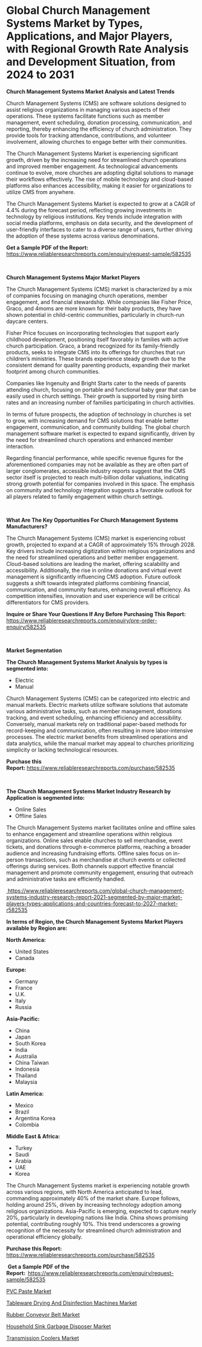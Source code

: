 <p><h1>Global Church Management Systems Market by Types, Applications, and Major Players, with Regional Growth Rate Analysis and Development Situation, from 2024 to 2031</h1></p><p><strong>Church Management Systems Market Analysis and Latest Trends</strong></p>
<p><p>Church Management Systems (CMS) are software solutions designed to assist religious organizations in managing various aspects of their operations. These systems facilitate functions such as member management, event scheduling, donation processing, communication, and reporting, thereby enhancing the efficiency of church administration. They provide tools for tracking attendance, contributions, and volunteer involvement, allowing churches to engage better with their communities.</p><p>The Church Management Systems Market is experiencing significant growth, driven by the increasing need for streamlined church operations and improved member engagement. As technological advancements continue to evolve, more churches are adopting digital solutions to manage their workflows effectively. The rise of mobile technology and cloud-based platforms also enhances accessibility, making it easier for organizations to utilize CMS from anywhere.</p><p>The Church Management Systems Market is expected to grow at a CAGR of 4.4% during the forecast period, reflecting growing investments in technology by religious institutions. Key trends include integration with social media platforms, emphasis on data security, and the development of user-friendly interfaces to cater to a diverse range of users, further driving the adoption of these systems across various denominations.</p></p>
<p><strong>Get a Sample PDF of the Report:&nbsp;</strong> <a href="https://www.reliableresearchreports.com/enquiry/request-sample/582535?utm_campaign=31&utm_medium=2&utm_source=Github&utm_content=ia&utm_term=27092024&utm_id=church-management-systems">https://www.reliableresearchreports.com/enquiry/request-sample/582535</a></p>
<p>&nbsp;</p>
<p><strong>Church Management Systems Major Market Players</strong></p>
<p><p>The Church Management Systems (CMS) market is characterized by a mix of companies focusing on managing church operations, member engagement, and financial stewardship. While companies like Fisher Price, Graco, and 4moms are more known for their baby products, they have shown potential in child-centric communities, particularly in church-run daycare centers. </p><p>Fisher Price focuses on incorporating technologies that support early childhood development, positioning itself favorably in families with active church participation. Graco, a brand recognized for its family-friendly products, seeks to integrate CMS into its offerings for churches that run children’s ministries. These brands experience steady growth due to the consistent demand for quality parenting products, expanding their market footprint among church communities.</p><p>Companies like Ingenuity and Bright Starts cater to the needs of parents attending church, focusing on portable and functional baby gear that can be easily used in church settings. Their growth is supported by rising birth rates and an increasing number of families participating in church activities.</p><p>In terms of future prospects, the adoption of technology in churches is set to grow, with increasing demand for CMS solutions that enable better engagement, communication, and community building. The global church management software market is expected to expand significantly, driven by the need for streamlined church operations and enhanced member interaction.</p><p>Regarding financial performance, while specific revenue figures for the aforementioned companies may not be available as they are often part of larger conglomerates, accessible industry reports suggest that the CMS sector itself is projected to reach multi-billion dollar valuations, indicating strong growth potential for companies involved in this space. The emphasis on community and technology integration suggests a favorable outlook for all players related to family engagement within church settings.</p></p>
<p>&nbsp;</p>
<p><strong>What Are The Key Opportunities For Church Management Systems Manufacturers?</strong></p>
<p><p>The Church Management Systems (CMS) market is experiencing robust growth, projected to expand at a CAGR of approximately 15% through 2028. Key drivers include increasing digitization within religious organizations and the need for streamlined operations and better member engagement. Cloud-based solutions are leading the market, offering scalability and accessibility. Additionally, the rise in online donations and virtual event management is significantly influencing CMS adoption. Future outlook suggests a shift towards integrated platforms combining financial, communication, and community features, enhancing overall efficiency. As competition intensifies, innovation and user experience will be critical differentiators for CMS providers.</p></p>
<p><strong>Inquire or Share Your Questions If Any Before Purchasing This Report:</strong> <a href="https://www.reliableresearchreports.com/enquiry/pre-order-enquiry/582535?utm_campaign=31&utm_medium=2&utm_source=Github&utm_content=ia&utm_term=27092024&utm_id=church-management-systems">https://www.reliableresearchreports.com/enquiry/pre-order-enquiry/582535</a></p>
<p>&nbsp;</p>
<p><strong>Market Segmentation</strong></p>
<p><strong>The Church Management Systems Market Analysis by types is segmented into:</strong></p>
<p><ul><li>Electric</li><li>Manual</li></ul></p>
<p><p>Church Management Systems (CMS) can be categorized into electric and manual markets. Electric markets utilize software solutions that automate various administrative tasks, such as member management, donations tracking, and event scheduling, enhancing efficiency and accessibility. Conversely, manual markets rely on traditional paper-based methods for record-keeping and communication, often resulting in more labor-intensive processes. The electric market benefits from streamlined operations and data analytics, while the manual market may appeal to churches prioritizing simplicity or lacking technological resources.</p></p>
<p><strong>Purchase this Report:&nbsp;</strong><a href="https://www.reliableresearchreports.com/purchase/582535?utm_campaign=31&utm_medium=2&utm_source=Github&utm_content=ia&utm_term=27092024&utm_id=church-management-systems">https://www.reliableresearchreports.com/purchase/582535</a></p>
<p>&nbsp;</p>
<p><strong>The Church Management Systems Market Industry Research by Application is segmented into:</strong></p>
<p><ul><li>Online Sales</li><li>Offline Sales</li></ul></p>
<p><p>The Church Management Systems market facilitates online and offline sales to enhance engagement and streamline operations within religious organizations. Online sales enable churches to sell merchandise, event tickets, and donations through e-commerce platforms, reaching a broader audience and increasing fundraising efforts. Offline sales focus on in-person transactions, such as merchandise at church events or collected offerings during services. Both channels support effective financial management and promote community engagement, ensuring that outreach and administrative tasks are efficiently handled.</p></p>
<p><a href="https://www.reliableresearchreports.com/global-church-management-systems-industry-research-report-2021-segmented-by-major-market-players-types-applications-and-countries-forecast-to-2027-market-r582535?utm_campaign=31&utm_medium=2&utm_source=Github&utm_content=ia&utm_term=27092024&utm_id=church-management-systems">&nbsp;https://www.reliableresearchreports.com/global-church-management-systems-industry-research-report-2021-segmented-by-major-market-players-types-applications-and-countries-forecast-to-2027-market-r582535</a></p>
<p><strong>In terms of Region, the Church Management Systems Market Players available by Region are:</strong></p>
<p>
    <p> <strong> North America: </strong>
        <ul>
            <li>United States</li>
            <li>Canada</li>
        </ul>
        </p> 
    <p> <strong> Europe: </strong>
        <ul>
            <li>Germany</li>
            <li>France</li>
            <li>U.K.</li>
            <li>Italy</li>
            <li>Russia</li>
        </ul>
        </p> 
    <p> <strong> Asia-Pacific: </strong>
        <ul>
            <li>China</li>
            <li>Japan</li>
            <li>South Korea</li>
            <li>India</li>
            <li>Australia</li>
            <li>China Taiwan</li>
            <li>Indonesia</li>
            <li>Thailand</li>
            <li>Malaysia</li>
        </ul>
        </p> 
    <p> <strong> Latin America: </strong>
        <ul>
            <li>Mexico</li>
            <li>Brazil</li>
            <li>Argentina Korea</li>
            <li>Colombia</li>
        </ul>
        </p> 
    <p> <strong> Middle East & Africa: </strong>
        <ul>
            <li>Turkey</li>
            <li>Saudi</li>
            <li>Arabia</li>
            <li>UAE</li>
            <li>Korea</li>
        </ul>
    </p>
    </p>
<p><p>The Church Management Systems market is experiencing notable growth across various regions, with North America anticipated to lead, commanding approximately 40% of the market share. Europe follows, holding around 25%, driven by increasing technology adoption among religious organizations. Asia-Pacific is emerging, expected to capture nearly 20%, particularly in developing nations like India. China shows promising potential, contributing roughly 10%. This trend underscores a growing recognition of the necessity for streamlined church administration and operational efficiency globally.</p></p>
<p><strong>Purchase this Report: </strong><a href="https://www.reliableresearchreports.com/purchase/582535?utm_campaign=31&utm_medium=2&utm_source=Github&utm_content=ia&utm_term=27092024&utm_id=church-management-systems">https://www.reliableresearchreports.com/purchase/582535</a></p>
<p>&nbsp;<strong>Get a Sample PDF of the Report:&nbsp;&nbsp;</strong><a href="https://www.reliableresearchreports.com/enquiry/request-sample/582535?utm_campaign=31&utm_medium=2&utm_source=Github&utm_content=ia&utm_term=27092024&utm_id=church-management-systems">https://www.reliableresearchreports.com/enquiry/request-sample/582535</a></p>
<p><strong></strong></p>
<p><p><a href="https://www.linkedin.com/pulse/what-factors-influence-pvc-paste-market-coming-years-product-7cjcf?utm_campaign=31&utm_medium=2&utm_source=Github&utm_content=ia&utm_term=27092024&utm_id=church-management-systems">PVC Paste Market</a></p><p><a href="https://issuu.com/reportprime-2/docs/tableware-drying-and-disinfection-m_4d136cbea73d57?utm_campaign=31&utm_medium=2&utm_source=Github&utm_content=ia&utm_term=27092024&utm_id=church-management-systems">Tableware Drying And Disinfection Machines Market</a></p><p><a href="https://www.linkedin.com/pulse/what-factors-influence-rubber-conveyor-belt-market-coming-years-mlgdf?utm_campaign=31&utm_medium=2&utm_source=Github&utm_content=ia&utm_term=27092024&utm_id=church-management-systems">Rubber Conveyor Belt Market</a></p><p><a href="https://issuu.com/reportprime-2/docs/household-sink-garbage-disposer-mar_75b48d921fca1b?utm_campaign=31&utm_medium=2&utm_source=Github&utm_content=ia&utm_term=27092024&utm_id=church-management-systems">Household Sink Garbage Disposer Market</a></p><p><a href="https://github.com/LeaJustin54/Market-Research-Report-List-1/blob/main/transmission-coolers-market.md?utm_campaign=31&utm_medium=2&utm_source=Github&utm_content=ia&utm_term=27092024&utm_id=church-management-systems">Transmission Coolers Market</a></p></p>